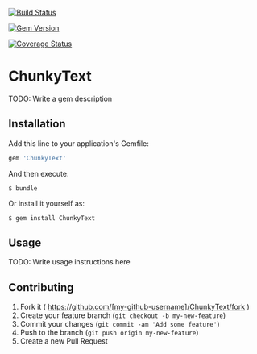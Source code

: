 [![Build Status](https://travis-ci.org/Integralist/Sinderella.png?branch=master)](https://travis-ci.org/Integralist/Sinderella) 

[![Gem Version](https://badge.fury.io/rb/sinderella.png)](http://badge.fury.io/rb/sinderella)

[![Coverage Status](https://coveralls.io/repos/Integralist/Sinderella/badge.png)](https://coveralls.io/r/Integralist/Sinderella)

# ChunkyText

TODO: Write a gem description

## Installation

Add this line to your application's Gemfile:

```ruby
gem 'ChunkyText'
```

And then execute:

    $ bundle

Or install it yourself as:

    $ gem install ChunkyText

## Usage

TODO: Write usage instructions here

## Contributing

1. Fork it ( https://github.com/[my-github-username]/ChunkyText/fork )
2. Create your feature branch (`git checkout -b my-new-feature`)
3. Commit your changes (`git commit -am 'Add some feature'`)
4. Push to the branch (`git push origin my-new-feature`)
5. Create a new Pull Request
